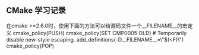## CMake 学习记录

在cmake >=2.6.0时，使用下面的方法可以给源码文件一个__FILENAME__的宏定义
cmake_policy(PUSH)
cmake_policy(SET CMP0005 OLD) # Temporarily disable new-style escaping.
add_definitions(-D__FILENAME__=\\"$\(<F\)\\")
cmake_policy(POP)
